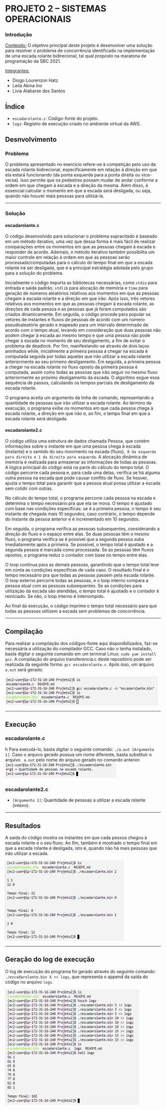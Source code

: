 <h1>PROJETO 2 – SISTEMAS OPERACIONAIS</h1>

<h3>Introdução</h3>

<ins>Conteúdo:</ins> O objetivo principal deste projeto é desenvolver uma solução para resolver o problema de concorrência identificado na implementação de uma escada rolante bidirecional, tal qual proposto na maratona de programação da SBC 2021.

<ins>Integrantes:</ins>

- Diogo Lourenzon Hatz
- Leila Akina Ino
- Livia Alabarse dos Santos

<h2>Índice</h2>

<ul>
<li><code>escadarolante.c</code>: Código-fonte do projeto.</li>
<li><code>logs</code>: Registro de execução criado no ambiente virtual da AWS.</li>
</ul>

<h2>Desnvolvimento</h2>
<h3>Problema</h3>

<p>O problema apresentado no exercício refere-se à competição pelo uso da escada rolante bidirecional, especificamente em relação à direção em que ela estará funcionando (da ponta esquerda para a ponta direita ou vice-versa). Isso permite que os pedestres possam mudar de andar conforme a ordem em que chegam à escada e a direção da mesma. Além disso, é essencial calcular o momento em que a escada será desligada, ou seja, quando não houver mais pessoas para utilizá-la.</p>

<hr>
<h3>Solução</h3>
<h4>escadarolante.c</h4>
<p>O código desenvolvido para solucionar o problema supracitado é baseado em um método iterativo, uma vez que dessa forma é mais fácil de realizar comparações entre os momentos em que as pessoas chegam à escada e responder de acordo. Ademais, o método iterativo também possibilita um maior controle em relação à ordem em que as pessoas serão processads/computadas para o cálculo do tempo final em que a escada rolante irá ser desligada, que é a principal estratégia adotada pelo grupo para a solução do problema.</p>

<p>Inicialmente o código importa as bibliotecas necessárias, como <code>stdio</code> para entrada e saída padrão, <code>stdlib</code> para alocação de memória e <code>time</code> para geração de números aleatórios relativos aos momentos em que as pessoas chegam à escada rolante e a direção em que irão. Após isso, três vetores relativos aos momentos em que as pessoas chegam à escada rolante, as direções de cada pessoa e as pessoas que já foram computados são criados dinamicamente. Em seguida, o código procede para popular os vetores de instantes e fluxos de pessoas de acordo com um número pseudoaleatório gerado e mapeado para um intervalo determinado de acordo com o tempo atual, levando em consideração que duas pessoas não podem chegar à escada ao mesmo tempo e que uma pessoa não pode chegar à escada no momento de seu desligamento, a fim de evitar o problema de deadlock. Por fim, manifestando-se através de dois laços aninhados while, inicialmente a primeira pessoa a chegar na escada é computada seguida por todas aquelas que irão utilizar a escada rolante anteriormente ao seu primeiro desligamento. Em seguida, a primeira pessoa a chegar na escada rolante no fluxo oposto da primeira pessoa é computada, assim como todas as pessoas que irão seguir no mesmo fluxo anteriormente ao próximo desligamento da escada. O algoritmo segue essa sequência de passos, calculando os tempos parciais de desligamento da escada rolante.</p>

<p>O programa aceita um argumento da linha de comando, representando a quantidade de pessoas que irão utilizar a escada rolante. Ao término da execução, o programa exibe os momentos em que cada pessoa chega à escada rolante, a direção em que irão e, ao fim, o tempo final em que a escada rolante será desligada.</p>


<h4>escadarolante2.c</h4>
<p>O código utiliza uma estrutura de dados chamada Pessoa, que contém informações sobre o instante em que uma pessoa chega à escada (instante) e o sentido do seu movimento na escada (fluxo),<code> 0 da esquerda para direita e 1 da direita para esquerda</code>. A alocação dinâmica de memória é realizada para armazenar as informações de todas as pessoas. A lógica principal do código está na parte do cálculo do tempo total. O código percorre cada pessoa e, para cada uma delas, verifica se há alguma outra pessoa na escada que pode causar conflito de fluxo. Se houver, ajusta o tempo total para garantir que a pessoa atual possa utilizar a escada sem colidir com outras.

No cálculo do tempo total, o programa percorre cada pessoa na escada e determina o tempo necessário pra que ela se mova. O tempo é ajustado com base nas condições específicas: se é a primeira pessoa, o tempo é seu instante de chegada mais 10 segundos, caso contrário, o tempo depende do instante da pessoa anterior e é incrementado em 10 segundos.

Em seguida, o programa verifica as pessoas subsequentes, considerando a direção do fluxo e o espaço entre elas. Se duas pessoas têm o mesmo fluxo, o programa verifica se é possível que a segunda pessoa suba imediatamente após a primeira. Se possível, o tempo total é ajustado e a segunda pessoa é marcada como processada. Se as pessoas têm fluxos opostos, o programa reduz o contador com base no tempo entre elas.

O loop continua para as demais pessoas, garantindo que o tempo total leve em conta as condições específicas de cada caso. O resultado final é o tempo necessário pra que todas as pessoas passem pela escada rolante.  
O loop externo percorre todas as pessoas, e o loop interno compara a pessoa atual com as pessoas subsequentes. Se as condições para utilização da escada são atendidas, o tempo total é ajustado e o contador é reiniciado. Se não, o loop interno é interrompido.

Ao final da execução, o código imprime o tempo total necessário para que todas as pessoas utilizem a escada sem problemas de concorrência.


<hr>
<h2>Compilação</h2>

Para realizar a compilação dos códigos-fonte aqui disponibilizados, faz-se necessária a utilização do compilador GCC. Caso não o tenha instalado, basta digitar o seguinte comando em um terminal Linux: <code>sudo yum install gcc</code>. A compilação do arquivo transferencia.c deste repositório pode ser realizada da seguinte forma: <code>gcc escadarolante.c</code>. Após isso, um arquivo <code>a.out</code> será gerado.

<img src = "https://github.com/Hatz-D/ProjetoSOs/blob/main/src/compilacaoProjeto2.png" alt="Compilação">

<hr>
<h2>Execução</h2>
<h3>escadarolante.c</h3>
h
Para executá-lo, basta digitar o seguinte comando: <code>./a.out [Argumento 1]</code>. Caso o arquivo gerado possua um nome diferente, basta substituir o arquivo <code> a.out</code> pelo nome do arquivo gerado no comando anterior.

<img src = "https://github.com/Hatz-D/ProjetoSOs/blob/main/src/stderrProjeto2.png" alt = "Mensagem de erro ao informar parâmetros errôneos">


<h3>escadarolante2.c</h3>

<ul>
<li><code>[Argumento 1]</code>: Quantidade de pessoas a utilizar a escada rolante (inteiro).</li>
</ul>

<hr>
<h2>Resultados</h2>

A saída do código mostra os instantes em que cada pessoa chegou à escada rolante e o seu fluxo. Ao fim, também é mostrado o tempo final em que a escada rolante é desligada, isto é, quando não há mais pessoas que irão utilizar a escada.  

<img src = "https://github.com/Hatz-D/ProjetoSOs/blob/main/src/execucaoProjeto2.png" alt="Bateria de testes">

<hr>
<h2>Geração do log de execução</h2>

O log de execução do programa foi gerado através do seguinte comando: <code>./escadarolante.bin X >> logs</code>, que representa o append da saída do código no arquivo <code>logs</code>.

<img src = "https://github.com/Hatz-D/ProjetoSOs/blob/main/src/geracaologsProjeto2.png" alt="Geração do log de execução">

